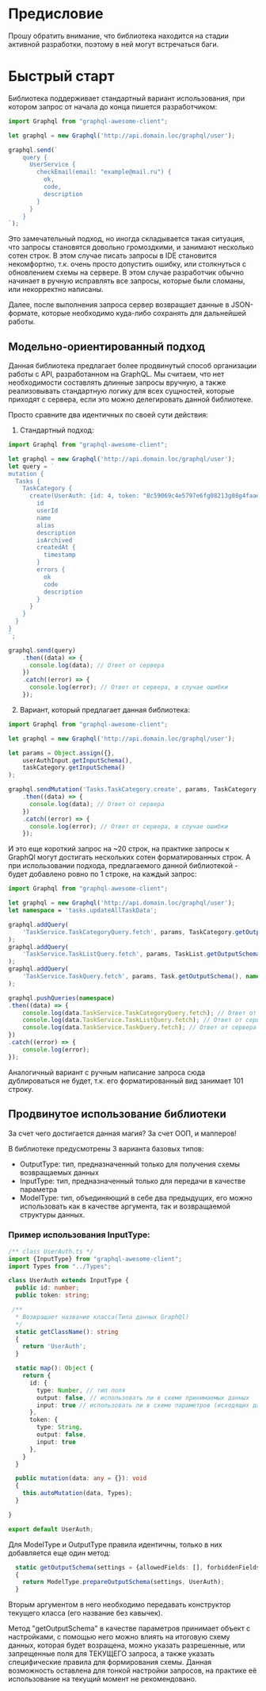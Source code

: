 # Предисловие
Прошу обратить внимание, что библиотека находится на стадии активной разработки, поэтому в ней могут встречаться баги.

# Быстрый старт
Библиотека поддерживает стандартный вариант использования, при котором запрос от начала до конца пишется разработчиком:
```typescript
import Graphql from "graphql-awesome-client";

let graphql = new Graphql('http://api.domain.loc/graphql/user');

graphql.send(`
    query {
      UserService {
        checkEmail(email: "example@mail.ru") {
          ok,
          code,
          description
        }
      }
    }
`);
```

Это замечательный подход, но иногда складывается такая ситуация, что запросы становятся довольно громоздкими, и занимают несколько сотен строк. 
В этом случае писать запросы в IDE становится некомфортно, т.к. очень просто допустить ошибку, или столкнуться с обновлением
схемы на сервере.
В этом случае разработчик обычно начинает в ручную исправлять все запросы, которые были сломаны, или некорректно написаны.

Далее, после выполнения запроса сервер возвращает данные в JSON-формате, которые необходимо куда-либо сохранять для дальнейшей работы.

## Модельно-ориентированный подход
Данная библиотека предлагает более продвинутый способ организации работы с API, разработанном на GraphQL.
Мы считаем, что нет необходимости составлять длинные запросы вручную, а также реализовывать стандартную логику для всех
сущностей, которые приходят с сервера, если это можно делегировать данной библиотеке.

Просто сравните два идентичных по своей сути действия:
1) Стандартный подход:
```typescript
import Graphql from "graphql-awesome-client";

let graphql = new Graphql('http://api.domain.loc/graphql/user');
let query = `
mutation {
  Tasks {
    TaskCategory {
      create(UserAuth: {id: 4, token: "8c59069c4e5797e6fg08213g08g4faae9112aeec"}, TaskCategory: {name: "field-1", alias: "field-3", description: "field-2"}) {
        id
        userId
        name
        alias
        description
        isArchived
        createdAt {
          timestamp
        }
        errors {
          ok
          code
          description
        }
      }
    }
  }
}
`;

graphql.send(query)
    .then((data) => {
      console.log(data); // Ответ от сервера
    })
    .catch((error) => {
      console.log(error); // Ответ от сервера, в случае ошибки
    });
```

2) Вариант, который предлагает данная библиотека:
```typescript
import Graphql from "graphql-awesome-client";

let graphql = new Graphql('http://api.domain.loc/graphql/user');

let params = Object.assign({},
    userAuthInput.getInputSchema(),
    taskCategory.getInputSchema()
);

graphql.sendMutation('Tasks.TaskCategory.create', params, TaskCategory.getOutputSchema())
    .then((data) => {
      console.log(data); // Ответ от сервера
    })
    .catch((error) => {
      console.log(error); // Ответ от сервера, в случае ошибки
    });
```
И это еще короткий запрос на ~20 строк, на практике запросы к GraphQl могут достигать нескольких сотен форматированных строк.
А при использовании подхода, предлагаемого данной библиотекой - будет добавлено ровно по 1 строке, на каждый запрос:
```typescript
import Graphql from "graphql-awesome-client";

let graphql = new Graphql('http://api.domain.loc/graphql/user');
let namespace = 'tasks.updateAllTaskData';

graphql.addQuery(
    'TaskService.TaskCategoryQuery.fetch', params, TaskCategory.getOutputSchema(), namespace
);
graphql.addQuery(
    'TaskService.TaskListQuery.fetch', params, TaskList.getOutputSchema(), namespace
);
graphql.addQuery(
    'TaskService.TaskQuery.fetch', params, Task.getOutputSchema(), namespace
);

graphql.pushQueries(namespace)
.then((data) => {
    console.log(data.TaskService.TaskCategoryQuery.fetch); // Ответ от сервера на первый запрос
    console.log(data.TaskService.TaskListQuery.fetch); // Ответ от сервера на второй запрос
    console.log(data.TaskService.TaskQuery.fetch); // Ответ от сервера на третий запрос
})
.catch((error) => {
    console.log(error);
});
```
Аналогичный вариант с ручным написание запроса сюда дублироваться не будет, т.к. его форматированный вид занимает 101 строку.

## Продвинутое использование библиотеки
За счет чего достигается данная магия? За счет ООП, и мапперов!

В библиотеке предусмотрены 3 варианта базовых типов:
- OutputType: тип, предназначенный только для получения схемы возвращаемых данных
- InputType: тип, предназначенный только для передачи в качестве параметра
- ModelType: тип, объединяющий в себе два предыдущих, его можно использовать как в качестве аргумента, так и возвращаемой структуры данных.

### Пример использования InputType:
```typescript
/** class UserAuth.ts */
import {InputType} from "graphql-awesome-client";
import Types from "../Types";

class UserAuth extends InputType {
  public id: number;
  public token: string;

 /**
  * Возвращает название класса(Типа данных GraphQl)
  */
  static getClassName(): string
  {
    return 'UserAuth';
  }

  static map(): Object {
    return {
      id: {
        type: Number, // тип поля
        output: false, // использовать ли в схеме принимаемых данных
        input: true // использовать ли в схеме параметров (исходящих данных)
      },
      token: {
        type: String,
        output: false,
        input: true
      },
    }
  }

  public mutation(data: any = {}): void
  {
    this.autoMutation(data, Types);
  }

}

export default UserAuth;
```

Для ModelType и OutputType правила идентичны, только в них добавляется еще один метод:
```typescript
  static getOutputSchema(settings = {allowedFields: [], forbiddenFields: [], schemaRules: {}}): Object
  {
    return ModelType.prepareOutputSchema(settings, UserAuth);
  }
```
Вторым аргументом в него необходимо передавать конструктор текущего класса (его название без кавычек).

Метод "getOutputSchema" в качестве параметров принимает объект с настройками, с помощью него можно влиять на итоговую схему
данных, которая будет возращена, можно указать разрешенные, или запрещенные поля для ТЕКУЩЕГО запроса, а также указать
специфические правила для формирования схемы. Данная возможность оставлена для тонкой настройки запросов, на практике её
использование на текущий момент не рекомендовано.
